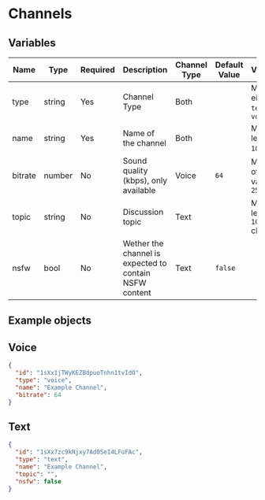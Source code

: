 # Channels

## Variables

| Name    | Type   | Required | Description                                            | Channel Type | Default Value | Validation                           |
| ------- | ------ | -------- | ------------------------------------------------------ | ------------ | ------------- | ------------------------------------ |
| type    | string | Yes      | Channel Type                                           | Both         |               | Must be either `text` or `voice`     |
| name    | string | Yes      | Name of the channel                                    | Both         |               | Max length is `100` chars            |
| bitrate | number | No       | Sound quality (kbps), only available                   | Voice        | `64`          | Min value of `4`, max value of `255` |
| topic   | string | No       | Discussion topic                                       | Text         |               | Max length of `1024` chars           |
| nsfw    | bool   | No       | Wether the channel is expected to contain NSFW content | Text         | `false`       |                                      |

## Example objects

## Voice

```json
{
  "id": "1sXx1jTWyKEZBdpuoTnhn1tvIdO",
  "type": "voice",
  "name": "Example Channel",
  "bitrate": 64
}
```

## Text

```json
{
  "id": "1sXx7zc9kNjxy7Ad0SeI4LFuFAc",
  "type": "text",
  "name": "Example Channel",
  "topic": "",
  "nsfw": false
}
```
